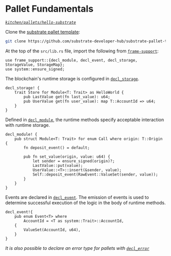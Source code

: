 # Pallet Fundamentals
*[`kitchen/pallets/hello-substrate`](https://github.com/substrate-developer-hub/recipes/tree/master/kitchen/pallets/hello-substrate)*

Clone the [substrate pallet template](https://github.com/substrate-developer-hub/substrate-pallet-template):
```bash
git clone https://github.com/substrate-developer-hub/substrate-pallet-template
```

At the top of the `src/lib.rs` file, import the following from [`frame-support`](https://substrate.dev/rustdocs/master/frame_support/index.html):

```rust, ignore
use frame_support::{decl_module, decl_event, decl_storage, StorageValue, StorageMap};
use system::ensure_signed;
```

The blockchain's runtime storage is configured in [`decl_storage`](https://substrate.dev/rustdocs/master/frame_support/macro.decl_storage.html).

```rust, ignore
decl_storage! {
	trait Store for Module<T: Trait> as HelloWorld {
		pub LastValue get(fn last_value): u64;
		pub UserValue get(fn user_value): map T::AccountId => u64;
	}
}
```

Defined in [`decl_module`](https://substrate.dev/rustdocs/master/frame_support/macro.decl_module.html), the runtime methods specify acceptable interaction with runtime storage.

```rust, ignore
decl_module! {
	pub struct Module<T: Trait> for enum Call where origin: T::Origin {
		fn deposit_event() = default;

		pub fn set_value(origin, value: u64) {
			let sender = ensure_signed(origin)?;
			LastValue::put(value);
			UserValue::<T>::insert(&sender, value);
			Self::deposit_event(RawEvent::ValueSet(sender, value));
		}
	}
}
```

Events are declared in [`decl_event`](https://substrate.dev/rustdocs/master/frame_support/macro.decl_event.html). The emission of events is used to determine successful execution of the logic in the body of runtime methods.

```rust, ignore
decl_event!{
	pub enum Event<T> where
		AccountId = <T as system::Trait>::AccountId,
	{
		ValueSet(AccountId, u64),
	}
}
```

*It is also possible to declare an error type for pallets with [`decl_error`](https://substrate.dev/rustdocs/master/frame_support/macro.decl_error.html)*
